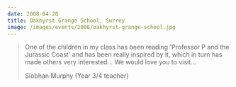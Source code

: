 ```yaml
---
date: 2008-04-28
title: Oakhyrst Grange School, Surrey
image: /images/events/2008/oakhyrst-grange-school.jpg
---
```


> One of the children in my class has been reading 'Professor P and the Jurassic Coast' and has been really inspired by it, which in turn has made others very interested... We would love you to visit...
> 
> <footer>Siobhan Murphy (Year 3/4 teacher)</footer>
